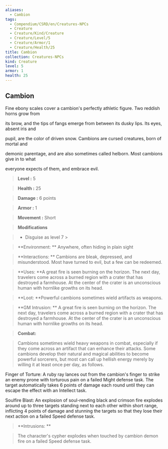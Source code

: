 ```yaml
---
aliases:
  - Cambion
tags:
  - Compendium/CSRD/en/Creatures-NPCs
  - Creature
  - Creature/Kind/Creature
  - Creature/Level/5
  - Creature/Armor/1
  - Creature/Health/25
title: Cambion
collection: Creatures-NPCs
kind: Creature
level: 5
armor: 1
health: 25
---
```

## Cambion    
Fine ebony scales cover a cambion's perfectly athletic figure. Two reddish horns grow from  
its brow, and the tips of fangs emerge from between its dusky lips. Its eyes, absent iris and  
pupil, are the color of driven snow. Cambions are cursed creatures, born of mortal and  
demonic parentage, and are also sometimes called helborn. Most cambions give in to what  
everyone expects of them, and embrace evil.    
  
    
> **Level :** 5    
> **Health :** 25    
> **Damage :** 6 points    
> **Armor :** 1    
> **Movement :** Short    
> **Modifications**    
>- Disguise as level 7 >  
>    
> **Environment: ** Anywhere, often hiding in plain sight    
> **Interactions: ** Cambions are bleak, depressed, and misunderstood. Most have turned to evil, but a few can be redeemed.    
> **Uses: **A great fire is seen burning on the horizon. The next day, travelers come across a burned region with a crater that has destroyed a farmhouse. At the center of the crater is an unconscious human with hornlike growths on its head.    
> **Loot: **Powerful cambions sometimes wield artifacts as weapons.    
> **GM Intrusion: ** A great fire is seen burning on the horizon. The next day, travelers come across a burned region with a crater that has destroyed a farmhouse. At the center of the crater is an unconscious human with hornlike growths on its head.    
  
> **Combat:**   
> Cambions sometimes wield heavy weapons in combat, especially if they come across an artifact that can enhance their attacks. Some cambions develop their natural and magical abilities to become powerful sorcerers, but most can call up hellish energy merely by willing it at least once per day, as follows.  
Finger of Torture: A ruby ray lances out from the cambion's finger to strike an enemy prone with torturous pain on a failed Might defense task. The target automatically takes 6 points of damage each round until they can escape the effect with an Intellect task.  
Soulfire Blast: An explosion of soul-rending black and crimson fire explodes around up to three targets standing next to each other within short range, inflicting 4 points of damage and stunning the targets so that they lose their next action on a failed Speed defense task.    
    
  
> **Intrusions: **   
> The character's cypher explodes when touched by cambion demon fire on a failed Speed defense task.    

